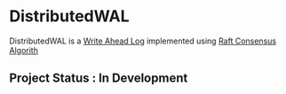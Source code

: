 # DistributedWAL
DistributedWAL is a [Write Ahead Log](https://en.wikipedia.org/wiki/Write-ahead_logging) implemented using [Raft Consensus Algorith](https://raft.github.io/) 

## Project Status : In Development